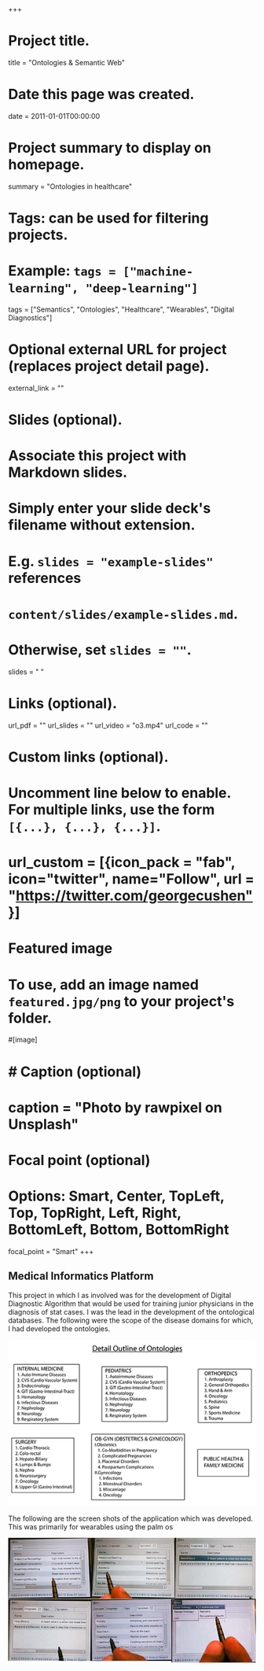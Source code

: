 +++
# Project title.
title = "Ontologies & Semantic Web"

# Date this page was created.
date = 2011-01-01T00:00:00

# Project summary to display on homepage.
summary = "Ontologies in healthcare"

# Tags: can be used for filtering projects.
# Example: `tags = ["machine-learning", "deep-learning"]`
tags = ["Semantics", "Ontologies", "Healthcare", "Wearables", "Digital Diagnostics"]

# Optional external URL for project (replaces project detail page).
external_link = ""

# Slides (optional).
#   Associate this project with Markdown slides.
#   Simply enter your slide deck's filename without extension.
#   E.g. `slides = "example-slides"` references 
#   `content/slides/example-slides.md`.
#   Otherwise, set `slides = ""`.
slides = " "

# Links (optional).
url_pdf = ""
url_slides = ""
url_video = "o3.mp4"
url_code = ""

# Custom links (optional).
#   Uncomment line below to enable. For multiple links, use the form `[{...}, {...}, {...}]`.
# url_custom = [{icon_pack = "fab", icon="twitter", name="Follow", url = "https://twitter.com/georgecushen"}]

# Featured image
# To use, add an image named `featured.jpg/png` to your project's folder. 
#[image]
#  # Caption (optional)
#  caption = "Photo by rawpixel on Unsplash"
  
  # Focal point (optional)
  # Options: Smart, Center, TopLeft, Top, TopRight, Left, Right, BottomLeft, Bottom, BottomRight
  focal_point = "Smart"
+++

## Medical Informatics Platform

This project in which I as involved was for the development of Digital Diagnostic Algorithm that would be used for training junior physicians in the diagnosis of stat cases. I was the lead in the development of the ontological databases. The following were the scope of the disease domains for which, I had developed the ontologies. 

![](o1.png)

The following are the screen shots of the application which was developed. This was primarily for wearables using the palm os

![](o2.jpg)


